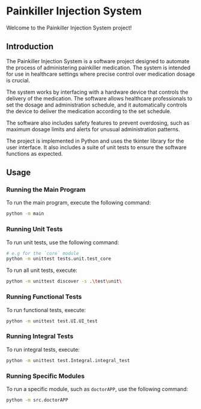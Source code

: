 # Painkiller Injection System

Welcome to the Painkiller Injection System project!

## Introduction

The Painkiller Injection System is a software project designed to automate the process of administering painkiller medication. The system is intended for use in healthcare settings where precise control over medication dosage is crucial.

The system works by interfacing with a hardware device that controls the delivery of the medication. The software allows healthcare professionals to set the dosage and administration schedule, and it automatically controls the device to deliver the medication according to the set schedule.

The software also includes safety features to prevent overdosing, such as maximum dosage limits and alerts for unusual administration patterns.

The project is implemented in Python and uses the tkinter library for the user interface. It also includes a suite of unit tests to ensure the software functions as expected.

## Usage

### Running the Main Program

To run the main program, execute the following command:

```bash
python -m main
```

### Running Unit Tests

To run unit tests, use the following command:

```bash
# e.g for the `core` module
python -m unittest tests.unit.test_core
```

To run all unit tests, execute:

```bash
python -m unittest discover -s .\test\unit\
```

### Running Functional Tests

To run functional tests, execute:

```bash
python -m unittest test.UI.UI_test
```

### Running Integral Tests

To run integral tests, execute:

```bash
python -m unittest test.Integral.integral_test
```

### Running Specific Modules

To run a specific module, such as `doctorAPP`, use the following command:

```bash
python -m src.doctorAPP
```

